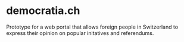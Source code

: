 # democratia.ch
Prototype for a web portal that allows foreign people in Switzerland to express their opinion on popular initatives and referendums.
